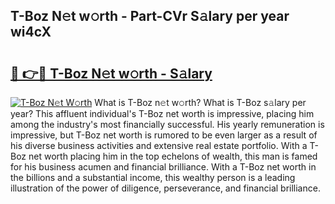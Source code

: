 ## T-Boz N𝚎t w𝚘rth - Part-CVr S𝚊lary per year wi4cX

# <h2><a href="http://gc1bi7.nevu.top/?p=T-Boz">🔗 👉🔴 T-Boz N𝚎t w𝚘rth - S𝚊lary</a></h2>

[![T-Boz N𝚎t W𝚘rth](https://i.imgur.com/Oavwk0R.jpeg)](http://gc1bi7.nevu.top/?p=T-Boz)
What is T-Boz n𝚎t w𝚘rth? What is T-Boz s𝚊lary per year?
This affluent individual's T-Boz net worth is impressive, placing him among the industry's most financially successful. His yearly remuneration is impressive, but T-Boz net worth is rumored to be even larger as a result of his diverse business activities and extensive real estate portfolio. With a T-Boz net worth placing him in the top echelons of wealth, this man is famed for his business acumen and financial brilliance. With a T-Boz net worth in the billions and a substantial income, this wealthy person is a leading illustration of the power of diligence, perseverance, and financial brilliance.

